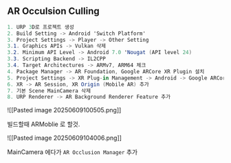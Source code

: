 ## AR Occulsion Culling
```cs
1. URP 3D로 프로젝트 생성  
2. Build Setting -> Android 'Switch Platform'  
3. Project Settings -> Player -> Other Setting  
3.1. Graphics APIs -> Vulkan 삭제  
3.2. Minimum API Level -> Android 7.0 'Nougat (API level 24)  
3.3. Scripting Backend -> IL2CPP  
3.4. Target Architectures -> ARMv7, ARM64 체크  
4. Package Manager -> AR Foundation, Google ARCore XR Plugin 설치  
5. Project Settings -> XR Plug-in Management -> Android -> Google ARCore 체크  
6. XR -> AR Session, XR Origin (Mobile AR) 추가  
7. 기본 Scene MainCamera 삭제  
8. URP Renderer -> AR Background Renderer Feature 추가
```

![[Pasted image 20250609100505.png]]


빌드할때 ARMoblie 로 할것.

![[Pasted image 20250609104006.png]]

MainCamera 에다가 `AR Occlusion Manager` 추가
